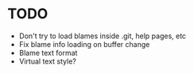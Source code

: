 # TODO

* Don't try to load blames inside .git, help pages, etc
* Fix blame info loading on buffer change
* Blame text format
* Virtual text style?
